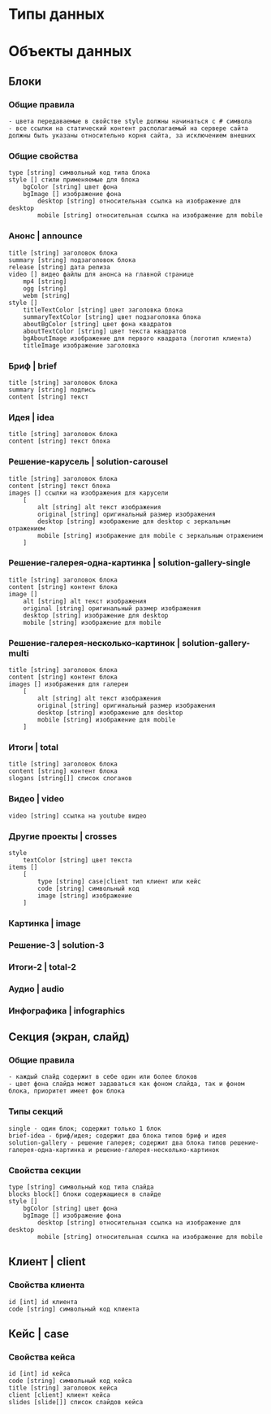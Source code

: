 # Типы данных

# Объекты данных 

## Блоки 

### Общие правила

    - цвета передаваемые в свойстве style должны начинаться с # символа
    - все ссылки на статический контент располагаемый на сервере сайта должны быть указаны относительно корня сайта, за исключением внешних

### Общие свойства

    type [string] символьный код типа блока
    style [] стили применяемые для блока
        bgColor [string] цвет фона
        bgImage [] изображение фона
            desktop [string] относительная ссылка на изображение для desktop
            mobile [string] относительная ссылка на изображение для mobile
    
### Анонс | announce
    
    title [string] заголовок блока
    summary [string] подзаголовок блока
    release [string] дата релиза
    video [] видео файлы для анонса на главной странице
        mp4 [string] 
        ogg [string]
        webm [string]
    style []
        titleTextColor [string] цвет заголовка блока
        summaryTextColor [string] цвет подзаголовка блока
        aboutBgColor [string] цвет фона квадратов
        aboutTextColor [string] цвет текста квадратов
        bgAboutImage изображение для первого квадрата (логотип клиента)
        titleImage изображение заголовка

### Бриф | brief
    
    title [string] заголовок блока
    summary [string] подпись
    content [string] текст
    
### Идея | idea

    title [string] заголовок блока
    content [string] текст блока

### Решение-карусель | solution-carousel

    title [string] заголовок блока
    content [string] текст блока
    images [] ссылки на изображения для карусели
        [
            alt [string] alt текст изображения
            original [string] оригинальный размер изображения
            desktop [string] изображение для desktop с зеркальным отражением
            mobile [string] изображение для mobile с зеркальным отражением
        ]
        
### Решение-галерея-одна-картинка | solution-gallery-single

    title [string] заголовок блока
    content [string] контент блока
    image []
        alt [string] alt текст изображения
        original [string] оригинальный размер изображения
        desktop [string] изображение для desktop
        mobile [string] изображение для mobile
    
### Решение-галерея-несколько-картинок | solution-gallery-multi

    title [string] заголовок блока
    content [string] контент блока
    images [] изображения для галереи
        [
            alt [string] alt текст изображения
            original [string] оригинальный размер изображения
            desktop [string] изображение для desktop
            mobile [string] изображение для mobile
        ]
        
### Итоги | total

    title [string] заголовок блока
    content [string] контент блока
    slogans [string[]] список слоганов

### Видео | video

    video [string] ссылка на youtube видео
        
### Другие проекты | crosses

    style
        textColor [string] цвет текста
    items []
        [
            type [string] case|client тип клиент или кейс
            code [string] символьный код
            image [string] изображение
        ]
    
### Картинка | image
### Решение-3 | solution-3
### Итоги-2 | total-2
### Аудио | audio
### Инфографика | infographics
    
## Секция (экран, слайд)

### Общие правила

    - каждый слайд содержит в себе один или более блоков
    - цвет фона слайда может задаваться как фоном слайда, так и фоном блока, приоритет имеет фон блока
    
### Типы секций
    
    single - один блок; содержит только 1 блок
    brief-idea - бриф/идея; содержит два блока типов бриф и идея
    solution-gallery - решение галерея; содержит два блока типов решение-галерея-одна-картинка и решение-галерея-несколько-картинок
    
### Свойства секции

    type [string] символьный код типа слайда
    blocks block[] блоки содержащиеся в слайде
    style []
        bgColor [string] цвет фона
        bgImage [] изображение фона
            desktop [string] относительная ссылка на изображение для desktop
            mobile [string] относительная ссылка на изображение для mobile
    
## Клиент | client
    
### Свойства клиента
    
    id [int] id клиента
    code [string] символьный код клиента
    
## Кейс | case

### Свойства кейса
    
    id [int] id кейса
    code [string] символьный код кейса
    title [string] заголовок кейса
    client [client] клиент кейса
    slides [slide[]] список слайдов кейса
    
   
    
    
    